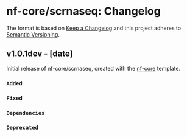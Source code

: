 # nf-core/scrnaseq: Changelog

The format is based on [Keep a Changelog](http://keepachangelog.com/en/1.0.0/)
and this project adheres to [Semantic Versioning](http://semver.org/spec/v2.0.0.html).

## v1.0.1dev - [date]

Initial release of nf-core/scrnaseq, created with the [nf-core](http://nf-co.re/) template.

### `Added`

### `Fixed`

### `Dependencies`

### `Deprecated`
